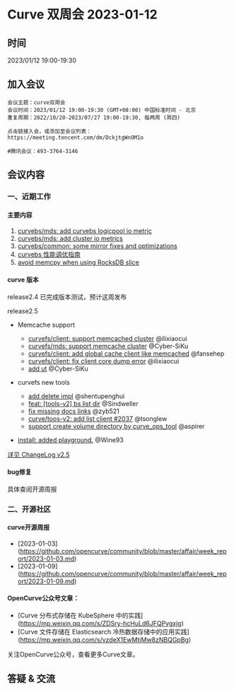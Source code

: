 # Curve 双周会 2023-01-12

## 时间

2023/01/12 19:00-19:30

## 加入会议

```
会议主题：curve双周会
会议时间：2023/01/12 19:00-19:30 (GMT+08:00) 中国标准时间 - 北京
重复周期：2022/10/20-2023/07/27 19:00-19:30, 每两周 (周四)

点击链接入会，或添加至会议列表：
https://meeting.tencent.com/dm/DckjtgWnOM1o

#腾讯会议：493-3764-3146
```

## 会议内容

### 一、近期工作

#### 主要内容

1. [curvebs/mds: add curvebs logicpool io metric](https://github.com/opencurve/curve/pull/2176)
2. [curvebs/mds: add cluster io metrics](https://github.com/opencurve/curve/pull/2173)
3. [curvebs/common: some mirror fixes and optimizations](https://github.com/opencurve/curve/pull/2179)
4. [curvebs 性能调优指南](https://github.com/opencurve/curve/blob/master/docs/cn/Curve%E5%9D%97%E5%AD%98%E5%82%A8%E6%80%A7%E8%83%BD%E8%B0%83%E4%BC%98%E6%8C%87%E5%8D%97.md)
5. [avoid memcpy when using RocksDB slice](https://github.com/opencurve/curve/pull/2183)

#### curve 版本

release2.4 已完成版本测试，预计这周发布

release2.5

- Memcache support
    - [curvefs/client: support memcached cluster](https://github.com/opencurve/curve/pull/2096) @ilixiaocui
    - [curvefs/mds: support memcache cluster](https://github.com/opencurve/curve/pull/2108) @Cyber-SiKu
    - [curvefs/client: add global cache client like memcached](https://github.com/opencurve/curve/pull/2102) @fansehep
    - [curvefs/client: fix client core dump error](https://github.com/opencurve/curve/pull/2157) @ilixiaocui
    - [add ut](https://github.com/opencurve/curve/pull/2164) @Cyber-SiKu

- curvefs new tools 
    - [add delete impl](https://github.com/opencurve/curve/pull/2088) @shentupenghui
    - [feat: [tools-v2] bs list dir](https://github.com/opencurve/curve/pull/2082) @Sindweller
    - [fix missing docs links](https://github.com/opencurve/curve/pull/2082) @zyb521
    - [curve/toos-v2: add list client #2037](https://github.com/opencurve/curve/pull/2076) @tsonglew
    - [support create volume directory by curve_ops_tool](https://github.com/opencurve/curve/pull/2078) @aspirer

- [install: added playground.](https://github.com/opencurve/curve/pull/2053) @Wine93

[详见 ChangeLog v2.5](https://github.com/opencurve/curve/blob/master/CHANGELOG-2.5.md)


#### bug修复

具体查阅开源周报

### 二、开源社区

#### curve开源周报

- [2023-01-03] (https://github.com/opencurve/community/blob/master/affair/week_report/2023-01-03.md)
- [2023-01-09] (https://github.com/opencurve/community/blob/master/affair/week_report/2023-01-09.md)

#### OpenCurve公众号文章：

- [Curve 分布式存储在 KubeSphere 中的实践] (https://mp.weixin.qq.com/s/ZDSry-hcHuLd6JFQPvgxjg)
- [Curve 文件存储在 Elasticsearch 冷热数据存储中的应用实践] (https://mp.weixin.qq.com/s/vzdeX1EwMtjMw8zNBQGpBg)

关注OpenCurve公众号，查看更多Curve文章。

## 答疑 & 交流
